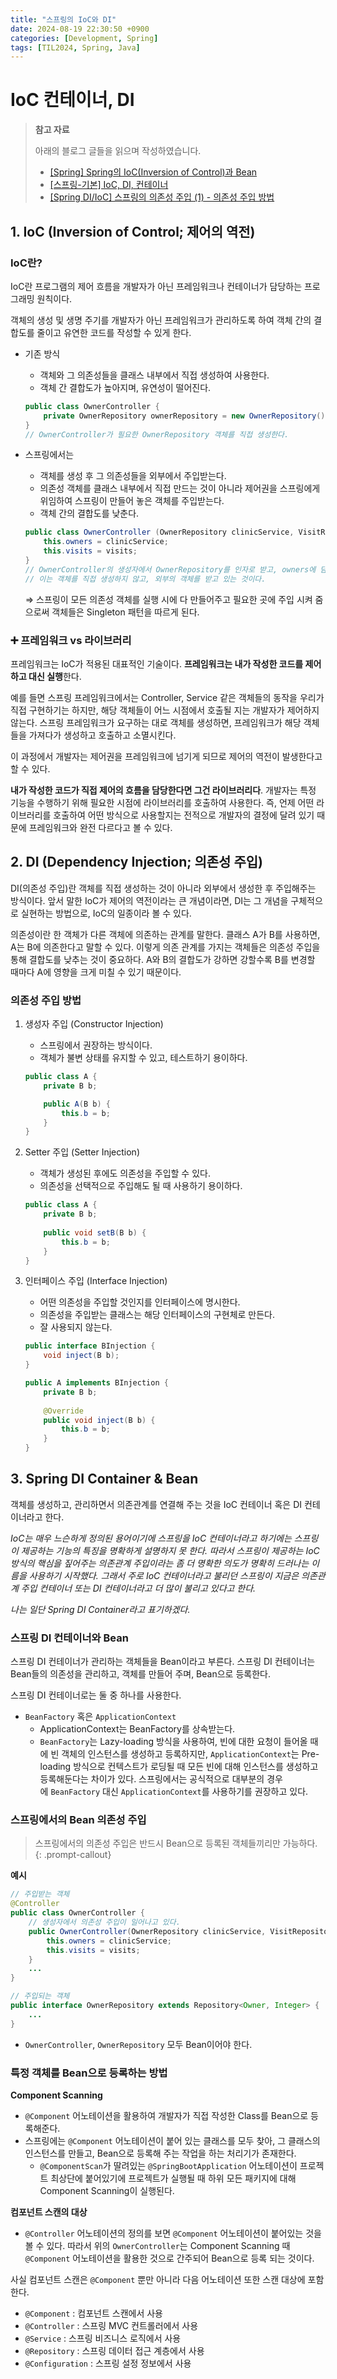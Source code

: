 ```yaml
---
title: "스프링의 IoC와 DI"
date: 2024-08-19 22:30:50 +0900
categories: [Development, Spring]
tags: [TIL2024, Spring, Java]
---
```

# IoC 컨테이너, DI

> **참고 자료**
> 
> 아래의 블로그 글들을 읽으며 작성하였습니다.
> - [[Spring] Spring의 IoC(Inversion of Control)과 Bean](https://chanhuiseok.github.io/posts/spring-4/)
> - [[스프링-기본] IoC, DI, 컨테이너](https://m.blog.naver.com/aozp73/222998032178)
> - [[Spring DI/IoC] 스프링의 의존성 주입 (1) - 의존성 주입 방법](https://velog.io/@ohzzi/Spring-DIIoC-스프링의-의존성-주입)

## 1. IoC (Inversion of Control; 제어의 역전)

### IoC란?

IoC란 프로그램의 제어 흐름을 개발자가 아닌 프레임워크나 컨테이너가 담당하는 프로그래밍 원칙이다.

객체의 생성 및 생명 주기를 개발자가 아닌 프레임워크가 관리하도록 하여 객체 간의 결합도를 줄이고 유연한 코드를 작성할 수 있게 한다.

- 기존 방식
    - 객체와 그 의존성들을 클래스 내부에서 직접 생성하여 사용한다.
    - 객체 간 결합도가 높아지며, 유연성이 떨어진다.
    
    ```java
    public class OwnerController {
    	private OwnerRepository ownerRepository = new OwnerRepository();
    }
    // OwnerController가 필요한 OwnerRepository 객체를 직접 생성한다.
    ```
    
- 스프링에서는
    - 객체를 생성 후 그 의존성들을 외부에서 주입받는다.
    - 의존성 객체를 클래스 내부에서 직접 만드는 것이 아니라 제어권을 스프링에게 위임하여 스프링이 만들어 놓은 객체를 주입받는다.
    - 객체 간의 결합도를 낮춘다.
    
    ```java
    public class OwnerController (OwnerRepository clinicService, VisitRepository visits) {
    	this.owners = clinicService;
    	this.visits = visits;
    }
    // OwnerController의 생성자에서 OwnerRepository를 인자로 받고, owners에 담고 있다. (생성자 주입 방식 (추후 설명))
    // 이는 객체를 직접 생성하지 않고, 외부의 객체를 받고 있는 것이다.
    ```
    
    ⇒ 스프링이 모든 의존성 객체를 실행 시에 다 만들어주고 필요한 곳에 주입 시켜 줌으로써 객체들은 Singleton 패턴을 따르게 된다.
    

### ➕ 프레임워크 vs 라이브러리

프레임워크는 IoC가 적용된 대표적인 기술이다. **프레임워크는 내가 작성한 코드를 제어하고 대신 실행**한다. 

예를 들면 스프링 프레임워크에서는 Controller, Service 같은 객체들의 동작을 우리가 직접 구현하기는 하지만, 해당 객체들이 어느 시점에서 호출될 지는 개발자가 제어하지 않는다. 스프링 프레임워크가 요구하는 대로 객체를 생성하면, 프레임워크가 해당 객체들을 가져다가 생성하고 호출하고 소멸시킨다.

이 과정에서 개발자는 제어권을 프레임워크에 넘기게 되므로 제어의 역전이 발생한다고 할 수 있다.

**내가 작성한 코드가 직접 제어의 흐름을 담당한다면 그건 라이브러리다**. 개발자는 특정 기능을 수행하기 위해 필요한 시점에 라이브러리를 호출하여 사용한다. 즉, 언제 어떤 라이브러리를 호출하여 어떤 방식으로 사용할지는 전적으로 개발자의 결정에 달려 있기 때문에 프레임워크와 완전 다르다고 볼 수 있다.

## 2. DI (Dependency Injection; 의존성 주입)

DI(의존성 주입)란 객체를 직접 생성하는 것이 아니라 외부에서 생성한 후 주입해주는 방식이다. 앞서 말한 IoC가 제어의 역전이라는 큰 개념이라면, DI는 그 개념을 구체적으로 실현하는 방법으로, IoC의 일종이라 볼 수 있다.

의존성이란 한 객체가 다른 객체에 의존하는 관계를 말한다.
클래스 A가 B를 사용하면, A는 B에 의존한다고 말할 수 있다. 이렇게 의존 관계를 가지는 객체들은 의존성 주입을 통해 결합도를 낮추는 것이 중요하다. A와 B의 결합도가 강하면 강할수록 B를 변경할 때마다 A에 영향을 크게 미칠 수 있기 때문이다.

### 의존성 주입 방법

1. 생성자 주입 (Constructor Injection)
    - 스프링에서 권장하는 방식이다.
    - 객체가 불변 상태를 유지할 수 있고, 테스트하기 용이하다.
    
    ```java
    public class A {
    	private B b;
    
    	public A(B b) {
    		this.b = b;
    	}
    }
    ```
    
2. Setter 주입 (Setter Injection)
   - 객체가 생성된 후에도 의존성을 주입할 수 있다.
   - 의존성을 선택적으로 주입해도 될 때 사용하기 용이하다.
    
    ```java
    public class A {
        private B b;
        
        public void setB(B b) {
            this.b = b;
        }
    }
    ```
    
3. 인터페이스 주입 (Interface Injection)
    - 어떤 의존성을 주입할 것인지를 인터페이스에 명시한다.
    - 의존성을 주입받는 클래스는 해당 인터페이스의 구현체로 만든다.
    - 잘 사용되지 않는다.
    
    ```java
    public interface BInjection {
        void inject(B b);
    }
    
    public A implements BInjection {
        private B b;
        
        @Override
        public void inject(B b) {
            this.b = b;
        }
    }
    ```
    

## 3. Spring DI Container & Bean

객체를 생성하고, 관리하면서 의존관계를 연결해 주는 것을 IoC 컨테이너 혹은 DI 컨테이너라고 한다.

*IoC는 매우 느슨하게 정의된 용어이기에 스프링을 IoC 컨테이너라고 하기에는 스프링이 제공하는 기능의 특징을 명확하게 설명하지 못 한다. 따라서 스프링이 제공하는 IoC 방식의 핵심을 짚어주는 의존관계 주입이라는 좀 더 명확한 의도가 명확히 드러나는 이름을 사용하기 시작했다. 그래서 주로 IoC 컨테이너라고 불리던 스프링이 지금은 의존관계 주입 컨테이너 또는 DI 컨테이너라고 더 많이 불리고 있다고 한다.*

*나는 일단 Spring DI Container라고 표기하겠다.*

### 스프링 DI 컨테이너와 Bean
스프링 DI 컨테이너가 관리하는 객체들을 Bean이라고 부른다. 스프링 DI 컨테이너는 Bean들의 의존성을 관리하고, 객체를 만들어 주며, Bean으로 등록한다.

스프링 DI 컨테이너로는 둘 중 하나를 사용한다.

- `BeanFactory` 혹은 `ApplicationContext`
    - ApplicationContext는 BeanFactory를 상속받는다.
    - `BeanFactory`는 Lazy-loading 방식을 사용하여, 빈에 대한 요청이 들어올 때에 빈 객체의 인스턴스를 생성하고 등록하지만, `ApplicationContext`는 Pre-loading 방식으로 컨텍스트가 로딩될 때 모든 빈에 대해 인스턴스를 생성하고 등록해둔다는 차이가 있다. 스프링에서는 공식적으로 대부분의 경우에 `BeanFactory` 대신 `ApplicationContext`를 사용하기를 권장하고 있다.

### 스프링에서의 Bean 의존성 주입
> 스프링에서의 의존성 주입은 반드시 Bean으로 등록된 객체들끼리만 가능하다. 
{: .prompt-callout}

**예시**

```java
// 주입받는 객체
@Controller
public class OwnerController {
	// 생성자에서 의존성 주입이 일어나고 있다.
	public OwnerController(OwnerRepository clinicService, VisitRepository visits) {
		this.owners = clinicService;
		this.visits = visits;
	}
	...
}

// 주입되는 객체
public interface OwnerRepository extends Repository<Owner, Integer> {
	...
}
```

- `OwnerController`, `OwnerRepository` 모두 Bean이어야 한다.

### 특정 객체를 Bean으로 등록하는 방법

**Component Scanning**

- `@Component` 어노테이션을 활용하여 개발자가 직접 작성한 Class를 Bean으로 등록해준다.
- 스프링에는 `@Component` 어노테이션이 붙어 있는 클래스를 모두 찾아, 그 클래스의 인스턴스를 만들고, Bean으로 등록해 주는 작업을 하는 처리기가 존재한다.
    - `@ComponentScan`가 딸려있는 `@SpringBootApplication` 어노테이션이 프로젝트 최상단에 붙어있기에 프로젝트가 실행될 때 하위 모든 패키지에 대해 Component Scanning이 실행된다.

**컴포넌트 스캔의 대상**
- `@Controller` 어노테이션의 정의를 보면 `@Component` 어노테이션이 붙어있는 것을 볼 수 있다. 따라서 위의 `OwnerController`는 Component Scanning 때 `@Component` 어노테이션을 활용한 것으로 간주되어 Bean으로 등록 되는 것이다.

사실 컴포넌트 스캔은 `@Component` 뿐만 아니라 다음 어노테이션 또한 스캔 대상에 포함한다.
- `@Component` : 컴포넌트 스캔에서 사용
- `@Controller` : 스프링 MVC 컨트롤러에서 사용
- `@Service` : 스프링 비즈니스 로직에서 사용
- `@Repository` : 스프링 데이터 접근 계층에서 사용
- `@Configuration` : 스프링 설정 정보에서 사용